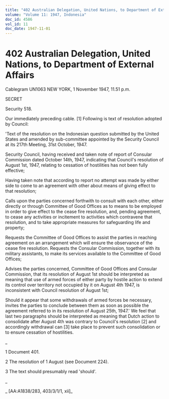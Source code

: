 ```yaml
---
title: "402 Australian Delegation, United Nations, to Department of External Affairs"
volume: "Volume 11: 1947, Indonesia"
doc_id: 4586
vol_id: 11
doc_date: 1947-11-01
---
```


# 402 Australian Delegation, United Nations, to Department of External Affairs

Cablegram UN1063 NEW YORK, 1 November 1947, 11.51 p.m.

SECRET

Security 518.

Our immediately preceding cable. [1] Following is text of resolution adopted by Council:

'Text of the resolution on the Indonesian question submitted by the United States and amended by sub-committee appointed by the Security Council at its 217th Meeting, 31st October, 1947.

Security Council, having received and taken note of report of Consular Commission dated October 14th, 1947, indicating that Council's resolution of August 1st, 1947, relating to cessation of hostilities has not been fully effective;

Having taken note that according to report no attempt was made by either side to come to an agreement with other about means of giving effect to that resolution;

Calls upon the parties concerned forthwith to consult with each other, either directly or through Committee of Good Offices as to means to be employed in order to give effect to the cease fire resolution, and, pending agreement, to cease any activities or incitement to activities which contravene that resolution, and to take appropriate measures for safeguarding life and property;

Requests the Committee of Good Offices to assist the parties in reaching agreement on an arrangement which will ensure the observance of the cease fire resolution. Requests the Consular Commission, together with its military assistants, to make its services available to the Committee of Good Offices;

Advises the parties concerned, Committee of Good Offices and Consular Commission, that its resolution of August 1st should be interpreted as meaning that use of armed forces of either party by hostile action to extend its control over territory not occupied by it on August 4th 1947, is inconsistent with Council resolution of August 1st;

Should it appear that some withdrawals of armed forces be necessary, invites the parties to conclude between them as soon as possible the agreement referred to in its resolution of August 25th, 1947.' We feel that last two paragraphs should be interpreted as meaning that Dutch action to consolidate after August 4th was contrary to Council's resolution [2] and accordingly withdrawal can [3] take place to prevent such consolidation or to ensure cessation of hostilities.

_

1 Document 401.

2 The resolution of 1 August (see Document 224).

3 The text should presumably read 'should'.

_

_ [AA:A1838/283, 403/3/1/1, xii]_
